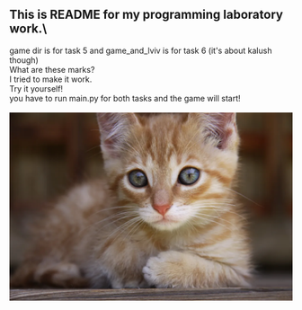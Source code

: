 ## This is README for my programming laboratory work.\
game dir is for task 5 and game_and_lviv is for task 6 (it's about kalush though)\
What are these marks?\
I tried to make it work.\
Try it yourself!\
you have to run main.py for both tasks and the game will start!\
\
![cat](cat.webp)